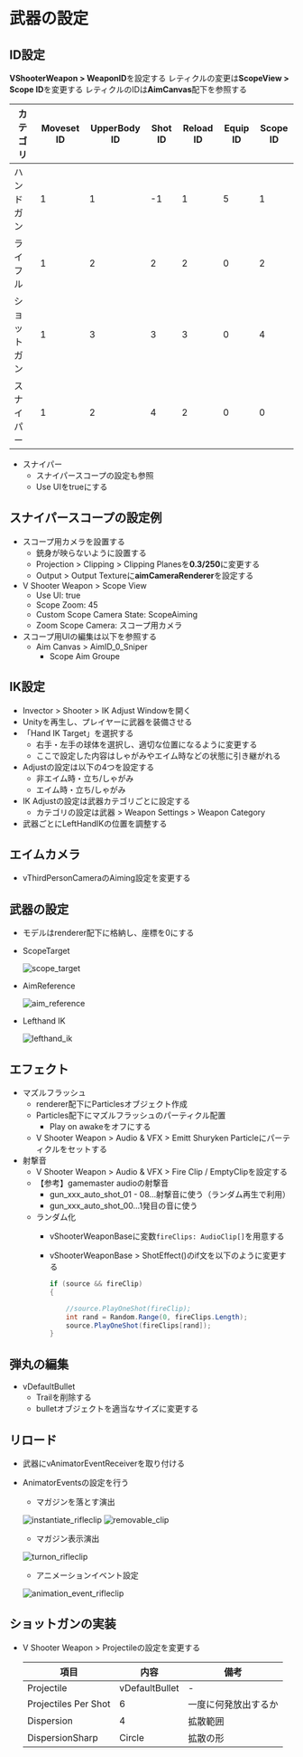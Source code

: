# 武器の設定

## ID設定

**VShooterWeapon > WeaponID**を設定する
レティクルの変更は**ScopeView > Scope ID**を変更する
レティクルのIDは**AimCanvas**配下を参照する

|カテゴリ|Moveset ID|UpperBody ID|Shot ID|Reload ID|Equip ID|Scope ID|
|---    |---       |---         |---    |---      |---      |---    |
|ハンドガン|1       |1           |-1    |1        |5        |1       |
|ライフル|1         |2           |2      |2        |0        |2      |
|ショットガン|1     |3            |3      |3        |0       |4       |
|スナイパー|1       |2            |4      |2        |0       |0       |


- スナイパー
  - スナイパースコープの設定も参照
  - Use UIをtrueにする

## スナイパースコープの設定例

- スコープ用カメラを設置する
  - 銃身が映らないように設置する
  - Projection > Clipping > Clipping Planesを**0.3/250**に変更する
  - Output > Output Textureに**aimCameraRenderer**を設定する
- V Shooter Weapon > Scope View
  - Use UI: true
  - Scope Zoom: 45
  - Custom Scope Camera State: ScopeAiming
  - Zoom Scope Camera: スコープ用カメラ
- スコープ用UIの編集は以下を参照する
  - Aim Canvas > AimID_0_Sniper
    - Scope Aim Groupe


## IK設定

- Invector > Shooter > IK Adjust Windowを開く
- Unityを再生し、プレイヤーに武器を装備させる
- 「Hand IK Target」を選択する
  - 右手・左手の球体を選択し、適切な位置になるように変更する
  - ここで設定した内容はしゃがみやエイム時などの状態に引き継がれる
- Adjustの設定は以下の4つを設定する
  - 非エイム時・立ち/しゃがみ
  - エイム時・立ち/しゃがみ
- IK Adjustの設定は武器カテゴリごとに設定する
  - カテゴリの設定は武器 > Weapon Settings > Weapon Category
- 武器ごとにLeftHandIKの位置を調整する

## エイムカメラ

- vThirdPersonCameraのAiming設定を変更する

## 武器の設定

- モデルはrenderer配下に格納し、座標を0にする
- ScopeTarget

  ![scope_target](/img/shooter/scope_target.png)

- AimReference

  ![aim_reference](/img/shooter/aim_reference.png)

- Lefthand IK

  ![lefthand_ik](/img/shooter/lefthand_ik.png)

## エフェクト

- マズルフラッシュ
  - renderer配下にParticlesオブジェクト作成
  - Particles配下にマズルフラッシュのパーティクル配置
    - Play on awakeをオフにする
  - V Shooter Weapon > Audio & VFX > Emitt Shuryken Particleにパーティクルをセットする
- 射撃音
  - V Shooter Weapon > Audio & VFX > Fire Clip / EmptyClipを設定する
  - 【参考】gamemaster audioの射撃音
    - gun_xxx_auto_shot_01 - 08…射撃音に使う（ランダム再生で利用）
    - gun_xxx_auto_shot_00…1発目の音に使う
  - ランダム化
    - vShooterWeaponBaseに変数`fireClips: AudioClip[]`を用意する
    - vShooterWeaponBase > ShotEffect()のif文を以下のように変更する

      ``` csharp
      if (source && fireClip)
      {

          //source.PlayOneShot(fireClip);
          int rand = Random.Range(0, fireClips.Length);
          source.PlayOneShot(fireClips[rand]);
      }
      ```

## 弾丸の編集

- vDefaultBullet
  - Trailを削除する
  - bulletオブジェクトを適当なサイズに変更する

## リロード

- 武器にvAnimatorEventReceiverを取り付ける
- AnimatorEventsの設定を行う
  - マガジンを落とす演出
  
  ![instantiate_rifleclip](/img/shooter/clip_instantiate.png)
  ![removable_clip](/img/shooter/removable_clip.png)

  - マガジン表示演出

  ![turnon_rifleclip](/img/shooter/turnon_rifleclip.png)

  - アニメーションイベント設定

  ![animation_event_rifleclip](/img/shooter/animation_event_rifleclip.png)

## ショットガンの実装

- V Shooter Weapon > Projectileの設定を変更する
  
  |項目|内容|備考|
  |---|---|---|
  |Projectile|vDefaultBullet|-|
  |Projectiles Per Shot|6|一度に何発放出するか|
  |Dispersion|4|拡散範囲|
  |DispersionSharp|Circle|拡散の形|